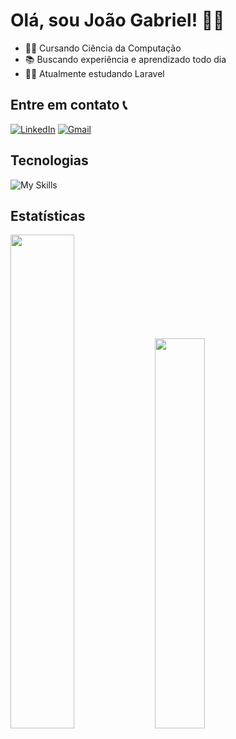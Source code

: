 # Olá, sou João Gabriel! 👩‍💻

- 👨‍🎓 Cursando Ciência da Computação
- 📚 Buscando experiência e aprendizado todo dia
- 👨‍💻 Atualmente estudando Laravel

## Entre em contato 📞

[![LinkedIn](https://img.shields.io/badge/LinkedIn-0077B5?style=for-the-badge&logo=linkedin&logoColor=white)](https://linkedin.com/in/joao-gabriel-p)
[![Gmail](https://img.shields.io/badge/Gmail-D14836?style=for-the-badge&logo=gmail&logoColor=white)]([joaogpagnussati@gmail.com](https://mail.google.com/mail/u/0/#sent?compose=DmwnWrRvwLqFkZQTfdnXDlcnXpbPpzSwxgKWfvQCkJKpRLgGZTfXxgbRzHXVMTKqLGzHDgJmwtjQ))

## Tecnologias

![My Skills](https://skillicons.dev/icons?i=html,css,js,jquery,php,laravel,nodejs,react,mysql,git)

## Estatísticas

<div display="flex" >
  <img width=45% src="https://github-readme-stats.vercel.app/api?username=Pagnussati&theme=dracula&show_icons=true&icon_color=6fc4e2"/>
  <img width=40% src="https://github-readme-stats-git-masterrstaa-rickstaa.vercel.app/api/top-langs/?username=Pagnussati&layout=compact&bg_color=282A36&title_color=dd6387&text_color=FFF"/>
</div>
